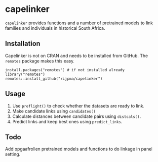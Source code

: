 # capelinker

`capelinker` provides functions and a number of pretrained models to link families and individuals in historical South Africa.

## Installation
Capelinker is not on CRAN and needs to be installed from GitHub. The `remotes` package makes this easy.

```
install.packages("remotes") # if not installed already
library("remotes")
remotes::install_github("rijpma/capelinker")
```

## Usage

1. Use `preflight()` to check whether the datasets are ready to link. 
2. Make candidate links using `candidates()`
3. Calculate distances between candidate pairs using `distcals()`.
4. Predict links and keep best ones using `predict_links`.

## Todo

Add opgaafrollen pretrained models and functions to do linkage in panel setting.